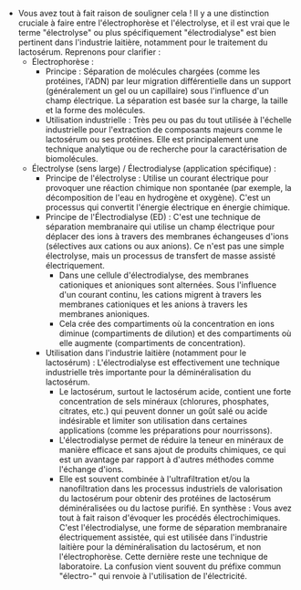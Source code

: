 - Vous avez tout à fait raison de souligner cela ! Il y a une distinction cruciale à faire entre l'électrophorèse et l'électrolyse, et il est vrai que le terme "électrolyse" ou plus spécifiquement "électrodialyse" est bien pertinent dans l'industrie laitière, notamment pour le traitement du lactosérum.
  Reprenons pour clarifier :
   * Électrophorèse :
     * Principe : Séparation de molécules chargées (comme les protéines, l'ADN) par leur migration différentielle dans un support (généralement un gel ou un capillaire) sous l'influence d'un champ électrique. La séparation est basée sur la charge, la taille et la forme des molécules.
     * Utilisation industrielle : Très peu ou pas du tout utilisée à l'échelle industrielle pour l'extraction de composants majeurs comme le lactosérum ou ses protéines. Elle est principalement une technique analytique ou de recherche pour la caractérisation de biomolécules.
   * Électrolyse (sens large) / Électrodialyse (application spécifique) :
     * Principe de l'électrolyse : Utilise un courant électrique pour provoquer une réaction chimique non spontanée (par exemple, la décomposition de l'eau en hydrogène et oxygène). C'est un processus qui convertit l'énergie électrique en énergie chimique.
     * Principe de l'Électrodialyse (ED) : C'est une technique de séparation membranaire qui utilise un champ électrique pour déplacer des ions à travers des membranes échangeuses d'ions (sélectives aux cations ou aux anions). Ce n'est pas une simple électrolyse, mais un processus de transfert de masse assisté électriquement.
       * Dans une cellule d'électrodialyse, des membranes cationiques et anioniques sont alternées. Sous l'influence d'un courant continu, les cations migrent à travers les membranes cationiques et les anions à travers les membranes anioniques.
       * Cela crée des compartiments où la concentration en ions diminue (compartiments de dilution) et des compartiments où elle augmente (compartiments de concentration).
     * Utilisation dans l'industrie laitière (notamment pour le lactosérum) : L'électrodialyse est effectivement une technique industrielle très importante pour la déminéralisation du lactosérum.
       * Le lactosérum, surtout le lactosérum acide, contient une forte concentration de sels minéraux (chlorures, phosphates, citrates, etc.) qui peuvent donner un goût salé ou acide indésirable et limiter son utilisation dans certaines applications (comme les préparations pour nourrissons).
       * L'électrodialyse permet de réduire la teneur en minéraux de manière efficace et sans ajout de produits chimiques, ce qui est un avantage par rapport à d'autres méthodes comme l'échange d'ions.
       * Elle est souvent combinée à l'ultrafiltration et/ou la nanofiltration dans les processus industriels de valorisation du lactosérum pour obtenir des protéines de lactosérum déminéralisées ou du lactose purifié.
  En synthèse :
  Vous avez tout à fait raison d'évoquer les procédés électrochimiques. C'est l'électrodialyse, une forme de séparation membranaire électriquement assistée, qui est utilisée dans l'industrie laitière pour la déminéralisation du lactosérum, et non l'électrophorèse. Cette dernière reste une technique de laboratoire. La confusion vient souvent du préfixe commun "électro-" qui renvoie à l'utilisation de l'électricité.